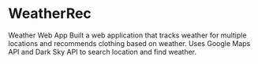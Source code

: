 # WeatherRec
Weather Web App 
Built a web application that tracks weather for multiple locations and recommends clothing based on weather. Uses Google Maps API and Dark Sky API to search location and find weather.

